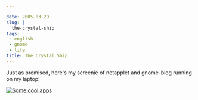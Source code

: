 ```yaml
---

date: 2005-03-29
slug: |
  the-crystal-ship
tags:
 - english
 - gnome
 - life
title: The Crystal Ship
---
```


Just as promised, here's my screenie of netapplet and gnome-blog running
on my laptop!

[![Some cool
apps](http://photos5.flickr.com/7746318_61da79a4f8.jpg)](http://www.flickr.com/photos/25563799@N00/7746318/)
